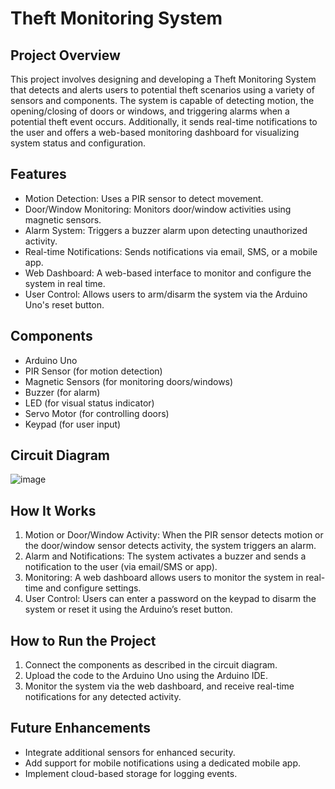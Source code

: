 # Theft Monitoring System

## Project Overview
This project involves designing and developing a Theft Monitoring System that detects and alerts users to potential theft scenarios using a variety of sensors and components. The system is capable of detecting motion, the opening/closing of doors or windows, and triggering alarms when a potential theft event occurs. Additionally, it sends real-time notifications to the user and offers a web-based monitoring dashboard for visualizing system status and configuration.

## Features
* Motion Detection: Uses a PIR sensor to detect movement.
* Door/Window Monitoring: Monitors door/window activities using magnetic sensors.
* Alarm System: Triggers a buzzer alarm upon detecting unauthorized activity.
* Real-time Notifications: Sends notifications via email, SMS, or a mobile app.
* Web Dashboard: A web-based interface to monitor and configure the system in real time.
* User Control: Allows users to arm/disarm the system via the Arduino Uno's reset button.

## Components
* Arduino Uno
* PIR Sensor (for motion detection)
* Magnetic Sensors (for monitoring doors/windows)
* Buzzer (for alarm)
* LED (for visual status indicator)
* Servo Motor (for controlling doors)
* Keypad (for user input)

## Circuit Diagram
![image](https://github.com/user-attachments/assets/806e70a2-9b67-4920-b1f7-85a68dde5b7c)

## How It Works
1. Motion or Door/Window Activity: When the PIR sensor detects motion or the door/window sensor detects activity, the system triggers an alarm.
2. Alarm and Notifications: The system activates a buzzer and sends a notification to the user (via email/SMS or app).
3. Monitoring: A web dashboard allows users to monitor the system in real-time and configure settings.
4. User Control: Users can enter a password on the keypad to disarm the system or reset it using the Arduino’s reset button.

## How to Run the Project
1. Connect the components as described in the circuit diagram.
2. Upload the code to the Arduino Uno using the Arduino IDE.
3. Monitor the system via the web dashboard, and receive real-time notifications for any detected activity.

## Future Enhancements
* Integrate additional sensors for enhanced security.
* Add support for mobile notifications using a dedicated mobile app.
* Implement cloud-based storage for logging events.
